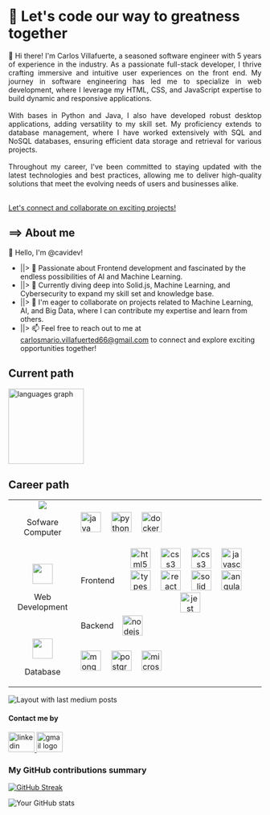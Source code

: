 <link rel="stylesheet" href="./readme.css" />
<link rel="preconnect" href="https://fonts.googleapis.com">
<link rel="preconnect" href="https://fonts.gstatic.com" crossorigin>
<link href="https://fonts.googleapis.com/css2?family=Fira+Code:wght@300..700&display=swap" rel="stylesheet">

<h1 align="left">🚀 Let's code our way to greatness together</h1>

<p align="justify">👋 Hi there! I'm Carlos Villafuerte, a seasoned software engineer with 5 years of experience in the industry. As a passionate full-stack developer, I thrive crafting immersive and intuitive user experiences on the front end. My journey in software engineering has led me to specialize in web development, where I leverage my HTML, CSS, and JavaScript expertise to build dynamic and responsive applications.<br><br>With bases in Python and Java, I also have developed robust desktop applications, adding versatility to my skill set. My proficiency extends to database management, where I have worked extensively with SQL and NoSQL databases, ensuring efficient data storage and retrieval for various projects.<br><br>Throughout my career, I've been committed to staying updated with the latest technologies and best practices, allowing me to deliver high-quality solutions that meet the evolving needs of users and businesses alike.<br><br></p> <a href= "mailto:carlomario.villafuerted66@email.com">Let's connect and collaborate on exciting projects!</a>

<h2 align="left">==> About me</h2>
<p align="left">👋 Hello, I'm @cavidev! </p>
<ul>
  <li>
    ||> 👀 Passionate about Frontend development and fascinated by the endless possibilities of AI and Machine Learning.
  </li>
  <li>
    ||> 🌱 Currently diving deep into Solid.js, Machine Learning, and Cybersecurity to expand my skill set and knowledge base. 
  </li>
  <li>
    ||> 💞️ I'm eager to collaborate on projects related to Machine Learning, AI, and Big Data, where I can contribute my expertise and learn from others.
  </li>
  <li>
    ||> 📫 Feel free to reach out to me at <a href="mailto: carlosmario.villafuerted66@gmail.com" >carlosmario.villafuerted66@gmail.com</a> to connect and explore exciting opportunities together!
  </li>
</ul>

## Current path
<img src="https://github-readme-stats.vercel.app/api/top-langs?username=cavidev&locale=en&hide_title=false&layout=compact&card_width=320&langs_count=5&theme=dracula&hide_border=false" height="150" alt="languages graph"  />
<div aling="justify">
  <h2> Career path </h2>
  
  <table >
    <tr>
      <td align="center" >
        <img align="center" src="./img/Computer.png">
        <p>Sofware Computer</p>
      </td>
      <td colspan="3">
          <img src="https://cdn.jsdelivr.net/gh/devicons/devicon/icons/java/java-original.svg" height="40" alt="java logo"  />
          <img width="12" />
          <a href="https://github.com/cavidev/python-learning-journey"><img src="https://cdn.jsdelivr.net/gh/devicons/devicon/icons/python/python-original.svg" height="40" alt="python logo"  /></a>
          <img width="12" />
          <a height="40" href="https://github.com/cavidev/docker-journey"><img src="https://cdn.jsdelivr.net/gh/devicons/devicon/icons/docker/docker-original.svg" height="40" alt="docker logo"  /></a>
      </td>
    </tr>
    <tr >
      <td align="center" rowspan="2">
        <img align="center" width="40px" src="./img/web_development.png">
        <p>Web Development</p>
      </td>
      <td align="center" >
        <p>Frontend</p>
      </td>
      <td align="center" >
        <img src="https://cdn.jsdelivr.net/gh/devicons/devicon/icons/html5/html5-original.svg" height="40" alt="html5 logo" />
        <img width="12"/>
        <img src="https://cdn.jsdelivr.net/gh/devicons/devicon/icons/css3/css3-original.svg" height="40" alt="css3 logo"  />
        <img width="12"/>
        <img src="https://cdn.jsdelivr.net/gh/devicons/devicon/icons/tailwindcss/tailwindcss-original.svg" height="40" alt="css3 logo"  />
        <img width="12" />
        <img src="https://cdn.jsdelivr.net/gh/devicons/devicon/icons/javascript/javascript-original.svg" height="40" alt="javascript logo"/>
                  <img width="12" />
          <img title="Learning" src="https://cdn.jsdelivr.net/gh/devicons/devicon/icons/typescript/typescript-original.svg" height="40" alt="typescript logo"  />
          <img width="12" />
          <img title="With Strong foundations, but continue learning" src="https://cdn.jsdelivr.net/gh/devicons/devicon/icons/react/react-original.svg" height="40" alt="react logo"  />
          <img width="12" />
          <img ttle="Learning" src="https://skillicons.dev/icons?i=solidjs" height="40" alt="solid logo"  />
          <img width="12" />
          <img title="Deprecated: But with foundations" src="https://cdn.jsdelivr.net/gh/devicons/devicon/icons/angularjs/angularjs-original.svg" height="40" alt="angularjs logo"  />
          <img width="12" />
          <img src="https://cdn.jsdelivr.net/gh/devicons/devicon/icons/jest/jest-plain.svg" height="40" alt="jest logo"  />
      </td>
    </tr>
    <tr>
      <td>
        Backend
      </td>
      <td>
        <img src="https://cdn.jsdelivr.net/gh/devicons/devicon/icons/nodejs/nodejs-original.svg" height="40" alt="nodejs logo"  />
      </td>
    </tr>
    <tr>
      <td align="center">
        <img align="center" width="40px" src="./img/database.png">
        <p>Database</p>
      </td>
      <td colspan="3" >
          <img src="https://cdn.jsdelivr.net/gh/devicons/devicon/icons/mongodb/mongodb-original.svg" height="40" alt="mongodb logo"  />
          <img width="12" />
          <img src="https://cdn.jsdelivr.net/gh/devicons/devicon/icons/postgresql/postgresql-original.svg" height="40" alt="postgresql logo"  />
          <img width="12" />
          <img src="https://cdn.jsdelivr.net/gh/devicons/devicon/icons/microsoftsqlserver/microsoftsqlserver-plain.svg" height="40" alt="microsoftsqlserver logo"  />
      </td>
    </tr>
  <table/>
</div>
  <img src="https://github-read-medium-git-main.pahlevikun.vercel.app/latest?limit=4&username=CarlosMarioV&theme=dark" alt="Layout with last medium posts"  />
</div>

<h4 align="left">Contact me by </h4>

<div align="left">
  <a href="https://www.linkedin.com/in/carlosmariovillafuerte/" target="_blank">
    <img src="https://raw.githubusercontent.com/maurodesouza/profile-readme-generator/master/src/assets/icons/social/linkedin/default.svg" width="52" height="40" alt="linkedin logo"  />
  </a>
  <a href="mailto:carlosmario.villafuerted66@gmail.com?subject=Contact by Github" target="_blank">
    <img src="https://raw.githubusercontent.com/maurodesouza/profile-readme-generator/master/src/assets/icons/social/gmail/default.svg" width="52" height="40" alt="gmail logo"  />
  </a>
</div>

<h3>My GitHub contributions summary</h3>

[![GitHub Streak](https://github-readme-streak-stats.herokuapp.com?user=cavidev&theme=dark&ring=fb4362&file=fb4362&currStreakNum=fb4362&currStreakLabel=fb4362&hide_border=true)](https://git.io/streak-stats)

![Your GitHub stats](https://github-readme-stats.vercel.app/api?username=cavidev&hide_border=true&show_icons=true&bg_color=151515&title_color=fb4362&icon_color=fb4362&text_bold=false&text_color=9e9e9e)

###
<!---
CarlosMarioV/CarlosMarioV is a ✨ special ✨ repository because its `README.md` (this file) appears on your GitHub profile.
You can click the Preview link to take a look at your changes.

![alt text](https://github.com/cavidev/css-journey/blob/main/animation/div_animations.gif?raw=true) F

icons: https://github.com/devicons/devicon
--->
